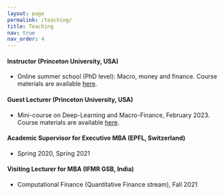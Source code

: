 ```yaml
---
layout: page
permalink: /teaching/
title: Teaching
nav: true
nav_order: 4
---
```


#### Instructor (Princeton University, USA)
* Online summer school (PhD level): Macro, money and finance.
Course materials are available [here](https://initiative.princeton.edu/macro-finance-online-summer-school/).

#### Guest Lecturer (Princeton University, USA)
* Mini-course on Deep-Learning and Macro-Finance, February 2023.
    Course materials are available [here](https://bcf.princeton.edu/events/mini-lecture-deep-learning-and-macrofinance/).

#### Academic Supervisor for Executive MBA (EPFL, Switzerland)
* Spring 2020, Spring 2021

#### Visiting Lecturer for MBA (IFMR GSB, India)
* Computational Finance (Quantitative Finance stream), Fall 2021



